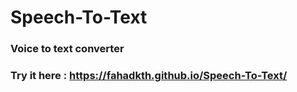 # Speech-To-Text
### Voice to text converter
### Try it here : https://fahadkth.github.io/Speech-To-Text/
